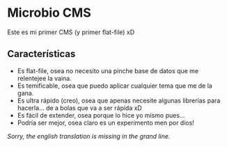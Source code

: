 # Microbio CMS
Este es mi primer CMS (y primer flat-file) xD

## Características
 - Es flat-file, osea no necesito una pinche base de datos que me relentejee la vaina.
 - Es temificable, osea que puedo aplicar cualquier tema que me de la gana.
 - Es ultra rápido (creo), osea que apenas necesite algunas librerías para hacerla... de a bolas que va a ser rápida xD
 - Es fácil de extender, osea porque lo hice yo mismo pues...
 - Podría ser mejor, osea claro es un experimento men por dios!

_Sorry, the english translation is missing in the grand line._
